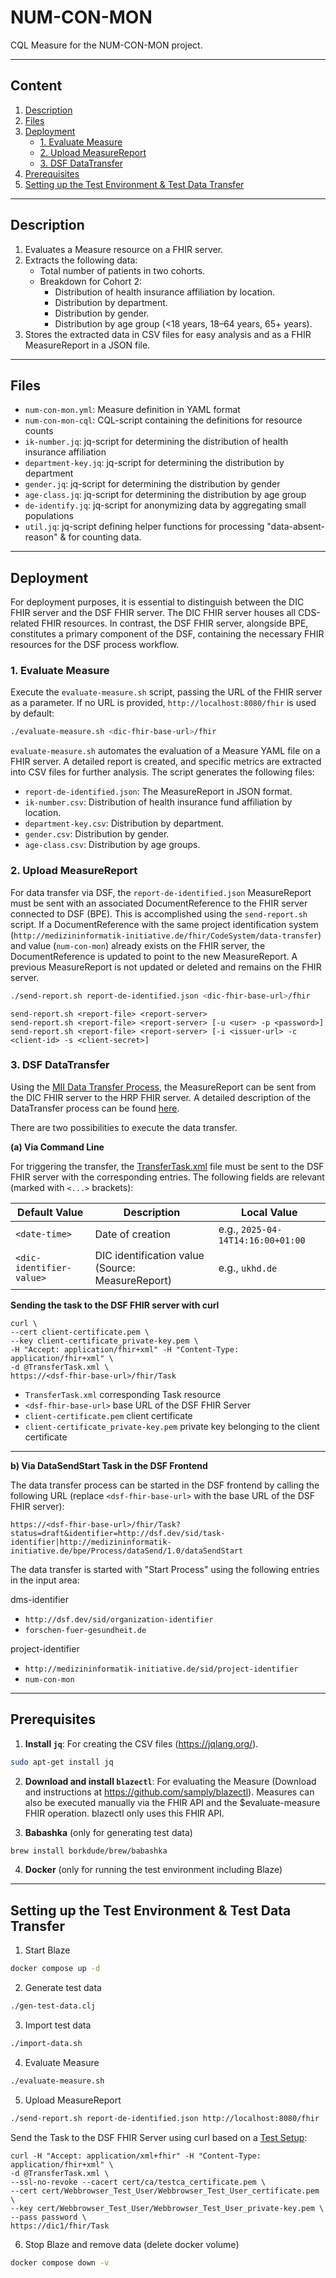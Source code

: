 # NUM-CON-MON

CQL Measure for the NUM-CON-MON project.

---

## **Content**

1. [Description](#description)
2. [Files](#files)
3. [Deployment](#deployment)
    - [1. Evaluate Measure](#1-evaluate-measure)
    - [2. Upload MeasureReport](#2-upload-measurereport)
    - [3. DSF DataTransfer](#3-dsf-datatransfer)
4. [Prerequisites](#prerequisites)
6. [Setting up the Test Environment & Test Data Transfer](#setting-up-the-test-environment--test-data-transfer)

---

## **Description**

1.  Evaluates a Measure resource on a FHIR server.
2.  Extracts the following data:
    -   Total number of patients in two cohorts.
    -   Breakdown for Cohort 2:
        -   Distribution of health insurance affiliation by location.
        -   Distribution by department.
        -   Distribution by gender.
        -   Distribution by age group (<18 years, 18–64 years, 65+ years).
3.  Stores the extracted data in CSV files for easy analysis and as a FHIR MeasureReport in a JSON file.

---

## **Files**

-   `num-con-mon.yml`: Measure definition in YAML format
-   `num-con-mon-cql`: CQL-script containing the definitions for resource counts
-   `ik-number.jq`: jq-script for determining the distribution of health insurance affiliation
-   `department-key.jq`: jq-script for determining the distribution by department
-   `gender.jq`: jq-script for determining the distribution by gender
-   `age-class.jq`: jq-script for determining the distribution by age group
-   `de-identify.jq`: jq-script for anonymizing data by aggregating small populations
-   `util.jq`: jq-script defining helper functions for processing "data-absent-reason" & for counting data.

---

## **Deployment**  

For deployment purposes, it is essential to distinguish between the DIC FHIR server and the DSF FHIR server.
The DIC FHIR server houses all CDS-related FHIR resources. In contrast, the DSF FHIR server, alongside BPE,
constitutes a primary component of the DSF, containing the necessary FHIR resources for the DSF process workflow.

### **1. Evaluate Measure**

Execute the `evaluate-measure.sh` script, passing the URL of the FHIR server as a parameter. If no URL is provided, 
`http://localhost:8080/fhir` is used by default:

```bash
./evaluate-measure.sh <dic-fhir-base-url>/fhir
```

`evaluate-measure.sh` automates the evaluation of a Measure YAML file on a FHIR server. A detailed report is created, 
and specific metrics are extracted into CSV files for further analysis. The script generates the following files:

- `report-de-identified.json`: The MeasureReport in JSON format.
- `ik-number.csv`: Distribution of health insurance fund affiliation by location.
- `department-key.csv`: Distribution by department.
- `gender.csv`: Distribution by gender.
- `age-class.csv`: Distribution by age groups.

### **2. Upload MeasureReport**

For data transfer via DSF, the `report-de-identified.json` MeasureReport must be sent with an associated DocumentReference 
to the FHIR server connected to DSF (BPE). This is accomplished using the `send-report.sh` script. If a DocumentReference 
with the same project identification system (`http://medizininformatik-initiative.de/fhir/CodeSystem/data-transfer`) 
and value (`num-con-mon`) already exists on the FHIR server, the DocumentReference is updated to point to the new MeasureReport. 
A previous MeasureReport is not updated or deleted and remains on the FHIR server.

```bash
./send-report.sh report-de-identified.json <dic-fhir-base-url>/fhir
```

```
send-report.sh <report-file> <report-server>
send-report.sh <report-file> <report-server> [-u <user> -p <password>]
send-report.sh <report-file> <report-server> [-i <issuer-url> -c <client-id> -s <client-secret>]
```

### **3. DSF DataTransfer**

Using the [MII Data Transfer Process](https://github.com/medizininformatik-initiative/mii-process-data-transfer),
the MeasureReport can be sent from the DIC FHIR server to the HRP FHIR server. A detailed description
of the DataTransfer process can be found [here](https://github.com/medizininformatik-initiative/mii-process-data-transfer/wiki).

There are two possibilities to execute the data transfer.

**(a) Via Command Line**

For triggering the transfer, the [TransferTask.xml](TransferTask.xml) file must be sent to the DSF FHIR server with 
the corresponding entries. The following fields are relevant (marked with `<...>` brackets):

| Default Value                | Description                                       | Local Value                       |
|------------------------------|---------------------------------------------------|-----------------------------------|
| `<date-time>`                | Date of creation                                  | e.g., `2025-04-14T14:16:00+01:00` |
| `<dic-identifier-value>`     | DIC identification value (Source: MeasureReport)  | e.g., `ukhd.de`                   |


**Sending the task to the DSF FHIR server with curl**

```
curl \
--cert client-certificate.pem \
--key client-certificate_private-key.pem \
-H "Accept: application/fhir+xml" -H "Content-Type: application/fhir+xml" \
-d @TransferTask.xml \
https://<dsf-fhir-base-url>/fhir/Task
```

- `TransferTask.xml` corresponding Task resource
- `<dsf-fhir-base-url>` base URL of the DSF FHIR Server
- `client-certificate.pem` client certificate
- `client-certificate_private-key.pem` private key belonging to the client certificate

---

**b) Via DataSendStart Task in the DSF Frontend**

The data transfer process can be started in the DSF frontend by calling the following URL (replace `<dsf-fhir-base-url>` 
with the base URL of the DSF FHIR server):

```
https://<dsf-fhir-base-url>/fhir/Task?status=draft&identifier=http://dsf.dev/sid/task-identifier|http://medizininformatik-initiative.de/bpe/Process/dataSend/1.0/dataSendStart
```

The data transfer is started with "Start Process" using the following entries in the input area:

dms-identifier
- `http://dsf.dev/sid/organization-identifier`
- `forschen-fuer-gesundheit.de`

project-identifier
- `http://medizininformatik-initiative.de/sid/project-identifier`
- `num-con-mon`

---

## **Prerequisites**

1. **Install `jq`**:
   For creating the CSV files (https://jqlang.org/).
```bash
sudo apt-get install jq
 ```

2. **Download and install `blazectl`**:
   For evaluating the Measure (Download and instructions at https://github.com/samply/blazectl).
   Measures can also be executed manually via the FHIR API and the $evaluate-measure FHIR operation.
   blazectl only uses this FHIR API.

3. **Babashka** (only for generating test data)
```sh
brew install borkdude/brew/babashka
```

4. **Docker** (only for running the test environment including Blaze)

---

## **Setting up the Test Environment & Test Data Transfer**

1. Start Blaze
```sh
docker compose up -d
```

2. Generate test data
```sh
./gen-test-data.clj
```

3. Import test data
```sh
./import-data.sh
```

4. Evaluate Measure
```sh
./evaluate-measure.sh
```

5. Upload MeasureReport
```sh
./send-report.sh report-de-identified.json http://localhost:8080/fhir
```

Send the Task to the DSF FHIR Server using curl
based on a [Test Setup](https://github.com/medizininformatik-initiative/mii-processes-test-setup/blob/main/docker/README-Process-Data-Transfer.md):
```
curl -H "Accept: application/xml+fhir" -H "Content-Type: application/fhir+xml" \
-d @TransferTask.xml \
--ssl-no-revoke --cacert cert/ca/testca_certificate.pem \
--cert cert/Webbrowser_Test_User/Webbrowser_Test_User_certificate.pem \
--key cert/Webbrowser_Test_User/Webbrowser_Test_User_private-key.pem \
--pass password \
https://dic1/fhir/Task
```

6. Stop Blaze and remove data (delete docker volume)
```sh
docker compose down -v
```
